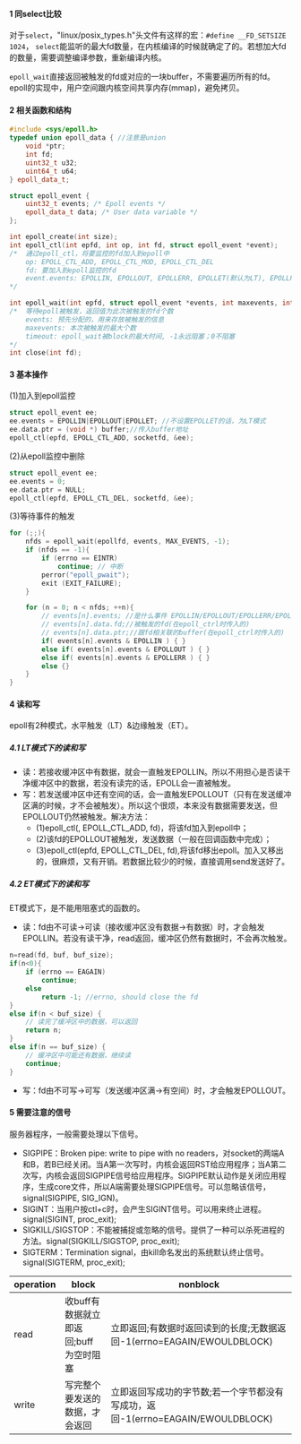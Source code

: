#### 1 同select比较    
对于`select`，"linux/posix_types.h"头文件有这样的宏：`#define __FD_SETSIZE  1024`，
`select`能监听的最大fd数量，在内核编译的时候就确定了的。若想加大fd的数量，需要调整编译参数，重新编译内核。

`epoll_wait`直接返回被触发的fd或对应的一块buffer，不需要遍历所有的fd。
epoll的实现中，用户空间跟内核空间共享内存(mmap)，避免拷贝。

#### 2 相关函数和结构
```cpp
#include <sys/epoll.h>
typedef union epoll_data { //注意是union
	void *ptr;
	int fd;
	uint32_t u32;
	uint64_t u64;
} epoll_data_t;

struct epoll_event {
	uint32_t events; /* Epoll events */
	epoll_data_t data; /* User data variable */
};

int epoll_create(int size);
int epoll_ctl(int epfd, int op, int fd, struct epoll_event *event);
/*  通过epoll_ctl，将要监控的fd加入到epoll中　
	op: EPOLL_CTL_ADD, EPOLL_CTL_MOD, EPOLL_CTL_DEL
	fd: 要加入到epoll监控的fd
	event.events: EPOLLIN, EPOLLOUT, EPOLLERR, EPOLLET(默认为LT), EPOLLPRI, EPOLLHUP等
*/

int epoll_wait(int epfd, struct epoll_event *events, int maxevents, int timeout);
/*  等待epoll被触发，返回值为此次被触发的fd个数
	events: 预先分配的，用来存放被触发的信息
	maxevents: 本次被触发的最大个数
	timeout: epoll_wait被block的最大时间, -1永远阻塞；0不阻塞
*/
int close(int fd);
```

#### 3 基本操作
(1)加入到epoll监控
```cpp
struct epoll_event ee;
ee.events = EPOLLIN|EPOLLOUT|EPOLLET; //不设置EPOLLET的话，为LT模式
ee.data.ptr = (void *) buffer;//传入buffer地址
epoll_ctl(epfd, EPOLL_CTL_ADD, socketfd, &ee);
```
(2)从epoll监控中删除
```cpp
struct epoll_event ee;
ee.events = 0;
ee.data.ptr = NULL;
epoll_ctl(epfd, EPOLL_CTL_DEL, socketfd, &ee);
```
(3)等待事件的触发
```cpp
for (;;){
    nfds = epoll_wait(epollfd, events, MAX_EVENTS, -1);
    if (nfds == -1){    
        if (errno == EINTR)
            continue; // 中断
        perror("epoll_pwait");
        exit (EXIT_FAILURE);
    }

    for (n = 0; n < nfds; ++n){
        // events[n].events; //是什么事件 EPOLLIN/EPOLLOUT/EPOLLERR/EPOLLPRI
        // events[n].data.fd;//被触发的fd(在epoll_ctrl时传入的)
        // events[n].data.ptr;//跟fd相关联的buffer(在epoll_ctrl时传入的)
        if( events[n].events & EPOLLIN ) { }
        else if( events[n].events & EPOLLOUT ) { }
        else if( events[n].events & EPOLLERR ) { }
        else {}
    }
}
```

#### 4 读和写
epoll有2种模式，水平触发（LT）&边缘触发（ET）。

##### 4.1 LT模式下的读和写
* 读：若接收缓冲区中有数据，就会一直触发EPOLLIN。所以不用担心是否读干净缓冲区中的数据，若没有读完的话，EPOLL会一直被触发。
* 写：若发送缓冲区中还有空间的话，会一直触发EPOLLOUT（只有在发送缓冲区满的时候，才不会被触发）。所以这个很烦，本来没有数据需要发送，但EPOLLOUT仍然被触发。解决方法：
	* (1)epoll_ctl(, EPOLL_CTL_ADD, fd)，将该fd加入到epoll中；
	* (2)该fd的EPOLLOUT被触发，发送数据（一般在回调函数中完成）；
	* (3)epoll_ctl(epfd, EPOLL_CTL_DEL, fd),将该fd移出epoll。加入又移出的，很麻烦，又有开销。若数据比较少的时候，直接调用send发送好了。

##### 4.2 ET模式下的读和写
ET模式下，是不能用阻塞式的函数的。
* 读：fd由不可读->可读（接收缓冲区没有数据->有数据）时，才会触发EPOLLIN。若没有读干净，read返回，缓冲区仍然有数据时，不会再次触发。
```cpp
n=read(fd, buf, buf_size);
if(n<0){
    if (errno == EAGAIN)
        continue;
    else
        return -1; //errno, should close the fd
}
else if(n < buf_size) {
    // 读完了缓冲区中的数据，可以返回
    return n;
}
else if(n == buf_size) {
    // 缓冲区中可能还有数据，继续读
    continue;
}
```
* 写：fd由不可写->可写（发送缓冲区满->有空间）时，才会触发EPOLLOUT。

#### 5 需要注意的信号
服务器程序，一般需要处理以下信号。
* SIGPIPE：Broken pipe: write to pipe with no readers，对socket的两端A和B，若B已经关闭。当A第一次写时，内核会返回RST给应用程序；当A第二次写，内核会返回SIGPIPE信号给应用程序。SIGPIPE默认动作是关闭应用程序，生成core文件，所以A端需要处理SIGPIPE信号。可以忽略该信号，signal(SIGPIPE, SIG_IGN)。
* SIGINT：当用户按ctl+c时，会产生SIGINT信号。可以用来终止进程。signal(SIGINT, proc_exit);
* SIGKILL/SIGSTOP：不能被捕捉或忽略的信号。提供了一种可以杀死进程的方法。signal(SIGKILL/SIGSTOP, proc_exit);
* SIGTERM：Termination signal，由kill命名发出的系统默认终止信号。signal(SIGTERM, proc_exit);

operation |  block                              | nonblock
----------|-------------------------------------|-------------------------------------------------------------------------------|
read      |收buff有数据就立即返回;buff为空时阻塞|立即返回;有数据时返回读到的长度;无数据返回-1(errno=EAGAIN/EWOULDBLOCK)
write     |写完整个要发送的数据，才会返回       |立即返回写成功的字节数;若一个字节都没有写成功，返回-1(errno=EAGAIN/EWOULDBLOCK)
